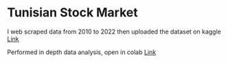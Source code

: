 # Tunisian Stock Market

I web scraped data from 2010 to 2022 then uploaded the dataset on kaggle [Link](https://www.kaggle.com/datasets/amariaziz/tunisian-stock-market)

Performed in depth data analysis, open in colab [Link](https://colab.research.google.com/drive/1nhiC41Ie8XG6eWuN4i6xE25kQ1KQRY4i?usp=sharing)
